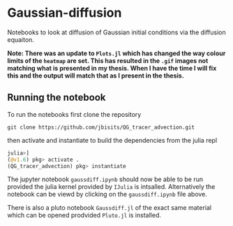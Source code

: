 # Gaussian-diffusion
Notebooks to look at diffusion of Gaussian initial conditions via the diffusion equaiton.

**Note: There was an update to `Plots.jl` which has changed the way colour limits of the `heatmap` are set.
This has resulted in the `.gif` images not matching what is presented in my thesis.
When I have the time I will fix this and the output will match that as I present in the thesis.**

## Running the notebook
To run the notebooks first clone the repository 

```
git clone https://github.com/jbisits/QG_tracer_advection.git
```

then activate and instantiate to build the dependencies from the julia repl

```julia
julia>]
(@v1.6) pkg> activate .
(QG_tracer_advection) pkg> instantiate
```
The jupyter notebook `gaussdiff.ipynb` should now be able to be run provided the julia kernel provided by `IJulia` is intsalled.
Alternatively the notebook can be viewd by clicking on the `gaussdiff.ipynb` file above.

There is also a pluto notebook `Gaussdiff.jl` of the exact same material which can be opened prodvided `Pluto.jl` is installed.
